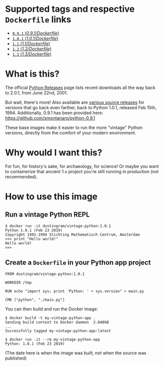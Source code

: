 # Supported tags and respective `Dockerfile` links

- [`0.9.1` (*0.9.1/Dockerfile*)](https://github.com/di/vintage-python/blob/master/0.9.1/Dockerfile)
- [`1.0.1` (*1.0.1/Dockerfile*)](https://github.com/di/vintage-python/blob/master/1.0.1/Dockerfile)
- [`1.1` (*1.1/Dockerfile*)](https://github.com/di/vintage-python/blob/master/1.1/Dockerfile)
- [`1.2` (*1.2/Dockerfile*)](https://github.com/di/vintage-python/blob/master/1.2/Dockerfile)
- [`1.3` (*1.3/Dockerfile*)](https://github.com/di/vintage-python/blob/master/1.3/Dockerfile)

# What is this?

The official [Python Releases](https://www.python.org/downloads/) page lists recent downloads all the way back to 2.0.1, from June 22nd, 2001.

But wait, there's more! Also available are [various source
releases](https://legacy.python.org/download/releases/src/) for versions that
go back even farther, back to Python 1.0.1, released Feb 15th, 1994.
Additionally, 0.9.1 has been provided here: https://github.com/smontanaro/python-0.9.1

These base images make it easier to run the more "vintage" Python versions, directly from the comfort of your modern environment.

# Why would I want this?

For fun, for history's sake, for archaeology, for science! Or maybe you want to containerize that ancient 1.x project you're still running in production (not recommended).

# How to use this image

## Run a vintage Python REPL

```
$ docker run -it dustingram/vintage-python:1.0.1
Python 1.0.1 (Feb 23 2019)
Copyright 1991-1994 Stichting Mathematisch Centrum, Amsterdam
>>> print "Hello world!"
Hello world!
>>>
```

## Create a `Dockerfile` in your Python app project

```
FROM dustingram/vintage-python:1.0.1

WORKDIR /tmp

RUN echo "import sys; print 'Python: ' + sys.version" > main.py

CMD ["python", "./main.py"]
```

You can then build and run the Docker image:

```
$ docker build -t my-vintage-python-app .
Sending build context to Docker daemon  2.048kB
...
Successfully tagged my-vintage-python-app:latest

$ docker run -it --rm my-vintage-python-app
Python: 1.0.1 (Feb 23 2019)
```

(The date here is when the image was built, not when the source was published)
